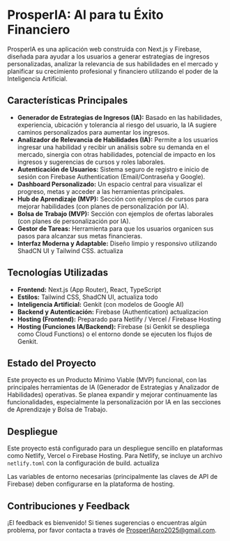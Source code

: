 # ProsperIA: AI para tu Éxito Financiero

ProsperIA es una aplicación web construida con Next.js y Firebase, diseñada para ayudar a los usuarios a generar estrategias de ingresos personalizadas, analizar la relevancia de sus habilidades en el mercado y planificar su crecimiento profesional y financiero utilizando el poder de la Inteligencia Artificial.

## Características Principales

*   **Generador de Estrategias de Ingresos (IA):** Basado en las habilidades, experiencia, ubicación y tolerancia al riesgo del usuario, la IA sugiere caminos personalizados para aumentar los ingresos.
*   **Analizador de Relevancia de Habilidades (IA):** Permite a los usuarios ingresar una habilidad y recibir un análisis sobre su demanda en el mercado, sinergia con otras habilidades, potencial de impacto en los ingresos y sugerencias de cursos y roles laborales. 
*   **Autenticación de Usuarios:** Sistema seguro de registro e inicio de sesión con Firebase Authentication (Email/Contraseña y Google).
*   **Dashboard Personalizado:** Un espacio central para visualizar el progreso, metas y acceder a las herramientas principales.
*   **Hub de Aprendizaje (MVP):** Sección con ejemplos de cursos para mejorar habilidades (con planes de personalización por IA).
*   **Bolsa de Trabajo (MVP):** Sección con ejemplos de ofertas laborales (con planes de personalización por IA).
*   **Gestor de Tareas:** Herramienta para que los usuarios organicen sus pasos para alcanzar sus metas financieras.
*   **Interfaz Moderna y Adaptable:** Diseño limpio y responsivo utilizando ShadCN UI y Tailwind CSS. actualiza

## Tecnologías Utilizadas

*   **Frontend:** Next.js (App Router), React, TypeScript
*   **Estilos:** Tailwind CSS, ShadCN UI, actualiza todo
*   **Inteligencia Artificial:** Genkit (con modelos de Google AI)
*   **Backend y Autenticación:** Firebase (Authentication) actualizacion
*   **Hosting (Frontend):** Preparado para Netlify / Vercel / Firebase Hosting
*   **Hosting (Funciones IA/Backend):** Firebase (si Genkit se despliega como Cloud Functions) o el entorno donde se ejecuten los flujos de Genkit.

## Estado del Proyecto

Este proyecto es un Producto Mínimo Viable (MVP) funcional, con las principales herramientas de IA (Generador de Estrategias y Analizador de Habilidades) operativas. Se planea expandir y mejorar continuamente las funcionalidades, especialmente la personalización por IA en las secciones de Aprendizaje y Bolsa de Trabajo.

## Despliegue

Este proyecto está configurado para un despliegue sencillo en plataformas como Netlify, Vercel o Firebase Hosting.
Para Netlify, se incluye un archivo `netlify.toml` con la configuración de build. actualiza

Las variables de entorno necesarias (principalmente las claves de API de Firebase) deben configurarse en la plataforma de hosting.

## Contribuciones y Feedback

¡El feedback es bienvenido! Si tienes sugerencias o encuentras algún problema, por favor contacta a través de [ProsperIApro2025@gmail.com](mailto:ProsperIApro2025@gmail.com).

